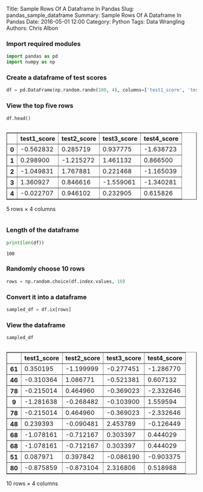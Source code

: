 Title: Sample Rows Of A Dataframe In Pandas
Slug: pandas_sample_dataframe
Summary: Sample Rows Of A Dataframe In Pandas
Date: 2016-05-01 12:00
Category: Python
Tags: Data Wrangling
Authors: Chris Albon



### Import required modules


```python
import pandas as pd
import numpy as np
```

### Create a dataframe of test scores


```python
df = pd.DataFrame(np.random.randn(100, 4), columns=['test1_score', 'test2_score' ,'test3_score' ,'test4_score'])
```

### View the top five rows


```python
df.head()
```




<div style="max-height:1000px;max-width:1500px;overflow:auto;">
<table border="1" class="dataframe">
  <thead>
    <tr style="text-align: right;">
      <th></th>
      <th>test1_score</th>
      <th>test2_score</th>
      <th>test3_score</th>
      <th>test4_score</th>
    </tr>
  </thead>
  <tbody>
    <tr>
      <th>0</th>
      <td>-0.562832</td>
      <td> 0.285719</td>
      <td> 0.937775</td>
      <td>-1.638723</td>
    </tr>
    <tr>
      <th>1</th>
      <td> 0.298900</td>
      <td>-1.215272</td>
      <td> 1.461132</td>
      <td> 0.866500</td>
    </tr>
    <tr>
      <th>2</th>
      <td>-1.049831</td>
      <td> 1.767881</td>
      <td> 0.221468</td>
      <td>-1.165039</td>
    </tr>
    <tr>
      <th>3</th>
      <td> 1.360927</td>
      <td> 0.846616</td>
      <td>-1.559061</td>
      <td>-1.340281</td>
    </tr>
    <tr>
      <th>4</th>
      <td>-0.022707</td>
      <td> 0.946102</td>
      <td> 0.232905</td>
      <td> 0.615826</td>
    </tr>
  </tbody>
</table>
<p>5 rows × 4 columns</p>
</div>



### Length of the dataframe


```python
print(len(df))
```

    100


### Randomly choose 10 rows


```python
rows = np.random.choice(df.index.values, 10)
```

### Convert it into a dataframe


```python
sampled_df = df.ix[rows]
```

### View the dataframe


```python
sampled_df
```




<div style="max-height:1000px;max-width:1500px;overflow:auto;">
<table border="1" class="dataframe">
  <thead>
    <tr style="text-align: right;">
      <th></th>
      <th>test1_score</th>
      <th>test2_score</th>
      <th>test3_score</th>
      <th>test4_score</th>
    </tr>
  </thead>
  <tbody>
    <tr>
      <th>61</th>
      <td> 0.350195</td>
      <td>-1.199999</td>
      <td>-0.277451</td>
      <td>-1.286770</td>
    </tr>
    <tr>
      <th>46</th>
      <td>-0.310364</td>
      <td> 1.086771</td>
      <td>-0.521381</td>
      <td> 0.607132</td>
    </tr>
    <tr>
      <th>78</th>
      <td>-0.215014</td>
      <td> 0.464960</td>
      <td>-0.369023</td>
      <td>-2.332646</td>
    </tr>
    <tr>
      <th>9 </th>
      <td>-1.281638</td>
      <td>-0.268482</td>
      <td>-0.103900</td>
      <td> 1.559594</td>
    </tr>
    <tr>
      <th>78</th>
      <td>-0.215014</td>
      <td> 0.464960</td>
      <td>-0.369023</td>
      <td>-2.332646</td>
    </tr>
    <tr>
      <th>48</th>
      <td> 0.239393</td>
      <td>-0.090481</td>
      <td> 2.453789</td>
      <td>-0.126449</td>
    </tr>
    <tr>
      <th>68</th>
      <td>-1.078161</td>
      <td>-0.712167</td>
      <td> 0.303397</td>
      <td> 0.444029</td>
    </tr>
    <tr>
      <th>68</th>
      <td>-1.078161</td>
      <td>-0.712167</td>
      <td> 0.303397</td>
      <td> 0.444029</td>
    </tr>
    <tr>
      <th>51</th>
      <td> 0.087971</td>
      <td> 0.397842</td>
      <td>-0.086190</td>
      <td>-0.903375</td>
    </tr>
    <tr>
      <th>80</th>
      <td>-0.875859</td>
      <td>-0.873104</td>
      <td> 2.316806</td>
      <td> 0.518988</td>
    </tr>
  </tbody>
</table>
<p>10 rows × 4 columns</p>
</div>



